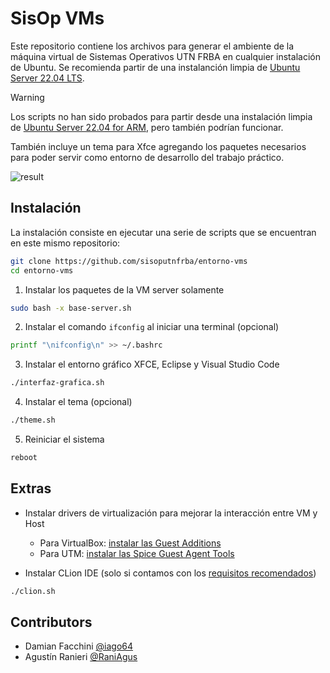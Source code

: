 # SisOp VMs

Este repositorio contiene los archivos para generar el ambiente de la máquina virtual de Sistemas Operativos UTN FRBA en cualquier instalación de Ubuntu. Se recomienda partir de una instalanción limpia de [Ubuntu Server 22.04 LTS](https://ubuntu.com/download/server).

> [!WARNING]
> Los scripts no han sido probados para partir desde una instalación limpia de [Ubuntu Server 22.04 for ARM](https://ubuntu.com/download/server/arm), pero también podrían funcionar.

También incluye un tema para Xfce agregando los paquetes necesarios para poder servir como entorno de desarrollo del trabajo práctico.

![result](.img/result.png)

## Instalación

La instalación consiste en ejecutar una serie de scripts que se encuentran en este mismo repositorio:

```bash
git clone https://github.com/sisoputnfrba/entorno-vms
cd entorno-vms
```

1. Instalar los paquetes de la VM server solamente

```bash
sudo bash -x base-server.sh
```

2. Instalar el comando `ifconfig` al iniciar una terminal (opcional)

```bash
printf "\nifconfig\n" >> ~/.bashrc
```

3. Instalar el entorno gráfico XFCE, Eclipse y Visual Studio Code

```bash
./interfaz-grafica.sh
```

4. Instalar el tema (opcional)

```bash
./theme.sh
```

5. Reiniciar el sistema
```bash
reboot
```

## Extras

- Instalar drivers de virtualización para mejorar la interacción entre VM y Host
  - Para VirtualBox: [instalar las Guest Additions](https://docs.utnso.com.ar/primeros-pasos/entorno-linux.html#instalar-las-guest-additions)
  - Para UTM: [instalar las Spice Guest Agent Tools](https://youtu.be/hnwK-nkXolc?t=527)

- Instalar CLion IDE (solo si contamos con los [requisitos recomendados](https://www.jetbrains.com/help/clion/installation-guide.html))
```bash
./clion.sh
```

## Contributors

- Damian Facchini [@iago64](https://github.com/iago64)
- Agustín Ranieri [@RaniAgus](https://github.com/RaniAgus)
